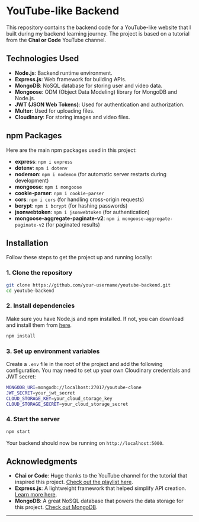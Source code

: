 
# YouTube-like Backend

This repository contains the backend code for a YouTube-like website that I built during my backend learning journey. The project is based on a tutorial from the **Chai or Code** YouTube channel.

## Technologies Used

- **Node.js**: Backend runtime environment.
- **Express.js**: Web framework for building APIs.
- **MongoDB**: NoSQL database for storing user and video data.
- **Mongoose**: ODM (Object Data Modeling) library for MongoDB and Node.js.
- **JWT (JSON Web Tokens)**: Used for authentication and authorization.
- **Multer**: Used for uploading files.
- **Cloudinary**: For storing images and video files.

## npm Packages

Here are the main npm packages used in this project:

- **express**: `npm i express`
- **dotenv**: `npm i dotenv`
- **nodemon**: `npm i nodemon` (for automatic server restarts during development)
- **mongoose**: `npm i mongoose`
- **cookie-parser**: `npm i cookie-parser`
- **cors**: `npm i cors` (for handling cross-origin requests)
- **bcrypt**: `npm i bcrypt` (for hashing passwords)
- **jsonwebtoken**: `npm i jsonwebtoken` (for authentication)
- **mongoose-aggregate-paginate-v2**: `npm i mongoose-aggregate-paginate-v2` (for paginated results)

## Installation

Follow these steps to get the project up and running locally:

### 1. Clone the repository

```bash
git clone https://github.com/your-username/youtube-backend.git
cd youtube-backend
```

### 2. Install dependencies

Make sure you have Node.js and npm installed. If not, you can download and install them from [here](https://nodejs.org/).

```bash
npm install
```

### 3. Set up environment variables

Create a `.env` file in the root of the project and add the following configuration. You may need to set up your own Cloudinary credentials and JWT secret:

```bash
MONGODB_URI=mongodb://localhost:27017/youtube-clone
JWT_SECRET=your_jwt_secret
CLOUD_STORAGE_KEY=your_cloud_storage_key
CLOUD_STORAGE_SECRET=your_cloud_storage_secret
```

### 4. Start the server

```bash
npm start
```

Your backend should now be running on `http://localhost:5000`.

## Acknowledgments

- **Chai or Code**: Huge thanks to the YouTube channel for the tutorial that inspired this project. [Check out the playlist here](https://www.youtube.com/playlist?list=PLu71SKxNbfoBGh_8p_NS-ZAh6v7HhYqHW).
- **Express.js**: A lightweight framework that helped simplify API creation. [Learn more here](https://expressjs.com/).
- **MongoDB**: A great NoSQL database that powers the data storage for this project. [Check out MongoDB](https://www.mongodb.com/).

---
